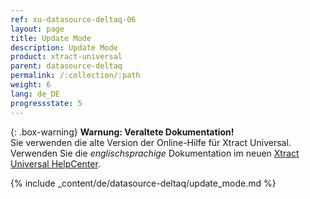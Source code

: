 ```yaml
---
ref: xu-datasource-deltaq-06
layout: page
title: Update Mode
description: Update Mode
product: xtract-universal
parent: datasource-deltaq
permalink: /:collection/:path
weight: 6
lang: de_DE
progressstate: 5
---
```


{: .box-warning}
**Warnung: Veraltete Dokumentation!** <br>
Sie verwenden die alte Version der Online-Hilfe für Xtract Universal.<br>
Verwenden Sie die *englischsprachige* Dokumentation im neuen [Xtract Universal HelpCenter](https://helpcenter.theobald-software.com/xtract-universal/documentation/introduction/).

{% include _content/de/datasource-deltaq/update_mode.md %}